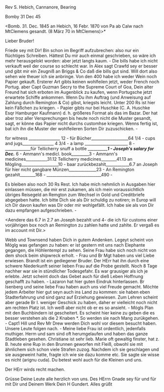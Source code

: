 Rev S. Hebich, Cannanore, Bearing

 Bomby 31 Dec 45

<Bomb. 31. Dec. 1845 an Hebich, 16 Febr. 1870 von Pa ab Calw nach MtClemens gesandt. (8 März 70 in MtClemens)>*

Lieber Bruder!

Friede sey mit Dir! Bin schon im Begriff aufzubrechen: also nur ein flüchtiges Schreiben. Hättest Du mir auch einmal geschrieben, so wäre ich mehr herausgelokt worden: aber jetzt langts kaum. - Die bills habe ich nicht verkauft weil der course so schlecht war. In Alex sagt Crawfd sey er besser und gibt mir ein Zeugniß an Briggs & Co daß die bills gut sind. Will dort also sehen wie theuer ich sie anbringe. Von den 400 habe ich weder Wein noch Papier gekauft. Ersterer Art gibts keinen wohlfeilen jetzt, weder French noch Portug. aber Capt Guzman Secry to the Supreme Court of Goa, Dein alter Freund hat sich erboten im Augenblick zu kaufen, wenn Portugsche jetzt erwartete Schiffe ankommen. Wenn Du ihm Auftrag (und Anweisung auf Zahlung durch Remington & Co) gibst, kriegsts leicht. Unter 200 Rs ist hier kein Fäßchen zu kriegen. - Papier gibts nur bei Huschke (C. A. Huschke Esqr Hamburger Kaufmann) d. h. größeres Format als das im Bazar. Der hat aber troz aller Versprechungen bis heute noch nicht die Muster gesandt, sagt, er könne das Papier nicht durchs customhse kriegen. Wenns fertig ist, bat ich ihn die Muster der wohlfeileren Sorten Dir zuzuschicken. -

for witness ________________ 12 -
für Bücher___________________64 1/4 -
cups and jugs________________ 4 3/4 -
a lamp ______________________ 8 - _____________für Tellicherry snuff a bottle _______________1 -
Joseph's salary for Dec._____ 6 -
Ammann's medicl. book_________3 -
Ammann's medicines___________31.12
Tellicherry medicines________41.13
an Mögling___________________10 -
baar zurückbezahlt____________6.7
an Joseph für hier nicht
gangbare Münzen______________23 -
An Remington gezahlt________168 -
____________________________490 -

Es bleiben also noch 30 Rs Rest. Ich habe mich nehmlich in Ausgaben hier einlassen müssen, die mir erst zukamen, als ich mein voraussichtlich übriges Reisegeld an Remgton zum Wechsel in Gold und Creditbriefe abgegeben hatte. Ich bitte Dich sie als Dir schuldig zu notiren; in Europ will ich Dir davon kaufen was Dir oder mir wohlgefällt. Ich habe sie als von Dir dazu empfangen aufgeschrieben. -

<Aendere das 6.7 in 2.7 an Joseph bezahlt und 4- die ich für customs einer vorjährigen box noch an Remington zu zahlen hatte und zahlte. Er vergaß es im account mit Dir.>

Webb und Townsend haben Dich in gutem Andenken. Legeyt scheint von Möglg was gefangen zu haben: er ist gestern mit uns nach Elephante gegangen, die Höhlentempl zu sehen. Seine Frau habe sich noch nicht von dem shock beim shipwreck erholt. - Frau und Br Mgt haben uns viel Liebe erwiesen. Brandt ist ein gediegener Bruder. Der HErr hat ihn durch eine schwere Niederkunft seiner lieben Frau auf die Probe gestellt. Noch 8 Tage nachher war sie in stündlicher Todesgefahr. Es war grausiger als ich je erlebte. Jetzt scheint doch das Gebet auch für dieß Leben Hoffnung geschafft zu haben. - Lazaron hat hier guten Eindruk hinterlassen. Br Isenberg und seine liebe Frau haben auch uns viel Freude gemacht. Möchte jedem Arbeiter hier gut seyn auch ins Land zu kommen: sie haben eben Stadterfahrung und sind ganz auf Erziehung gewiesen. Zum Lehren scheint aber gerade Br I. weniger Geschick zu haben, daher er vielleicht noch nicht am rechten Platz ist. Ich weiß aber nicht ob er es so ansieht. - Mögls Plan mit den Buchbindern ist gescheitert. Es scheint hier keine zu geben die es besser verstehen als die 2 Knaben <Lucas und Timotheus>*. So werden sie nach Mang zurükgehen. - Capt1 Hill und Rev Mr Drew werden Dich wohl vor diesem besucht haben. Unsere Leute folgen nach. - Meine liebe Frau ist ordentlich, jedenfalls muthiger. Herm und sam sind oft herumgelaufen und haben das ganze Stadtleben gesehen. Christiane ist sehr lieb. Marie oft gewaltig finster, hat z. B. heute eine Rup in den Brunnen geworfen mit Fleiß, obwohl sie mit ähnlichem sich schon viele Strafen zuzog. Nachdem ich sie geschlagen und sie ausgeweint hatte, fragte ich wie sie dazu komme etc. Sie sagte sie wisse es nicht (arignu cuda). Du betest wohl auch für die Kleinen und uns.

Der HErr wirds recht machen.

Grüsse Deine Leute alle herzlich von uns. Des HErrn Gnade sey für und für mit Dir und Deinem Werk
 Dein H Gundert. Alles grüßt

